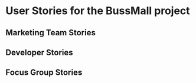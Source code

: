 # User Stories for the BussMall project

## Marketing Team Stories

## Developer Stories

## Focus Group Stories